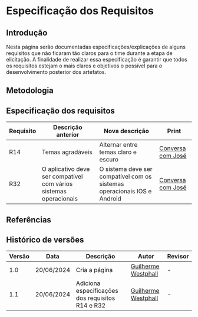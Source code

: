 # Especificação dos Requisitos

## Introdução

Nesta página serão documentadas especificações/explicações de alguns requisitos que não ficaram tão claros para o time durante a etapa de elicitação. A finalidade de realizar essa especificação é garantir que todos os requisitos estejam o mais claros e objetivos o possível para o desenvolvimento posterior dos artefatos.

## Metodologia

## Especificação dos requisitos

| Requisito | Descrição anterior                                                | Nova descrição                                                           | Print                                           |
| --------- | ----------------------------------------------------------------- | ------------------------------------------------------------------------ | ----------------------------------------------- |
| R14       | Temas agradáveis                                                  | Alternar entre temas claro e escuro                                      | [Conversa com José](../tecnicas/assets/J1.jpeg) |
| R32       | O aplicativo deve ser compatível com vários sistemas operacionais | O sistema deve ser compatível com os sistemas operacionais IOS e Android | [Conversa com José](../tecnicas/assets/J2.jpeg) |

## Referências

## Histórico de versões

| Versão | Data       | Descrição                                        | Autor                                           | Revisor |
| ------ | ---------- | ------------------------------------------------ | ----------------------------------------------- | ------- |
| 1.0    | 20/06/2024 | Cria a página                                    | [Guilherme Westphall](https://github.com/west7) | -       |
| 1.1    | 20/06/2024 | Adiciona especificações dos requisitos R14 e R32 | [Guilherme Westphall](https://github.com/west7) | -       |